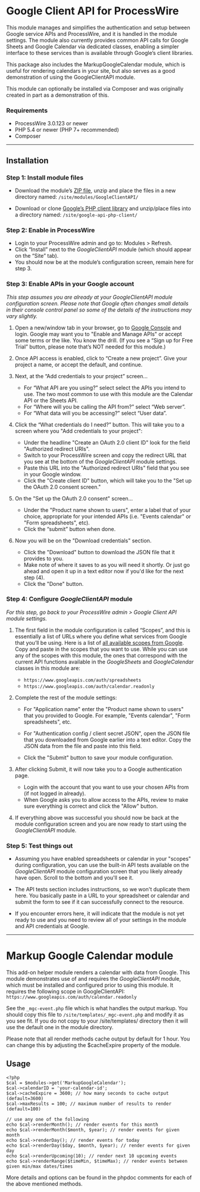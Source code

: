 # Google Client API for ProcessWire

This module manages and simplifies the authentication and setup between 
Google service APIs and ProcessWire, and it is handled in the module settings. 
The module also currently provides common API calls for Google Sheets and 
Google Calendar via dedicated classes, enabling a simpler interface to these
services than is available through Google’s client libraries. 

This package also includes the MarkupGoogleCalendar module, which is useful
for rendering calendars in your site, but also serves as a good demonstration
of using the GoogleClientAPI module. 

This module can optionally be installed via Composer and was originally created
in part as a demonstration of this. 

### Requirements

- ProcessWire 3.0.123 or newer
- PHP 5.4 or newer (PHP 7+ recommended)
- Composer

----------------------

## Installation

### Step 1: Install module files

- Download the module’s [ZIP file](https://github.com/ryancramerdesign/GoogleClientAPI/archive/master.zip), 
  unzip and place the files in a new directory named: 
  `/site/modules/GoogleClientAPI/`
  
- Download or clone [Google’s PHP client library](https://github.com/googleapis/google-api-php-client)
  and unzip/place files into a directory named:
  `/site/google-api-php-client/`

<!--
Composer installation no longer supported but may come back if it turns out anyone still using it.
**Installation via Composer (alternative):** 
In your ProcessWire installation root execute the following command from the terminal:
`composer require processwire/google-client-api`
-->
  
### Step 2: Enable in ProcessWire  

- Login to your ProcessWire admin and go to: Modules > Refresh. 
- Click “Install” next to the *GoogleClientAPI* module (which should appear on 
  the “Site” tab). 
- You should now be at the module’s configuration screen, remain here for step 3.   
  
### Step 3: Enable APIs in your Google account 

*This step assumes you are already at your GoogleClientAPI module configuration screen.
Please note that Google often changes small details in their console control panel so some of 
the details of the instructions may vary slightly.*

1. Open a new/window tab in your browser, go to [Google Console](https://console.developers.google.com) 
   and login. Google may want you to "Enable and Manage APIs" or accept some terms or the like. 
   You know the drill.
   (If you see a “Sign up for Free Trial” button, please note that’s NOT needed for this module.)

2. Once API access is enabled, click to “Create a new project”.
   Give your project a name, or accept the default, and continue.

3. Next, at the “Add credentials to your project” screen…

   - For “What API are you using?” select select the APIs you intend to use. The two most common
     to use with this module are the Calendar API or the Sheets API. 
   - For “Where will you be calling the API from?” select “Web server”.
   - For “What data will you be accessing?” select “User data”.

4. Click the “What credentials do I need?” button. This will take you to a screen where you 
   "Add credentials to your project":
   
   - Under the headline "Create an OAuth 2.0 client ID" look for the field "Authorized redirect URIs".
   - Switch to your ProcessWire screen and copy the redirect URL that you see at the bottom 
     of the *GoogleClientAPI* module settings.
   - Paste this URL into the "Authorized redirect URIs" field that you see in your Google window.
   - Click the "Create client ID" button, which will take you to the "Set up the OAuth 2.0 consent screen."

5. On the "Set up the OAuth 2.0 consent" screen…

   - Under the "Product name shown to users", enter a label that of your choice, appropriate for
     your intended APIs (i.e. "Events calendar" or "Form spreadsheets", etc).
   - Click the “submit” button when done.

6. Now you will be on the "Download credentials" section.

   - Click the "Download" button to download the JSON file that it provides to you.
   - Make note of where it saves to as you will need it shortly. Or just go ahead and open it 
     up in a text editor now if you'd like for the next step (4).
   - Click the "Done" button.
   
### Step 4: Configure *GoogleClientAPI* module

*For this step, go back to your ProcessWire admin > Google Client API module settings.*

1. The first field in the module configuration is called “Scopes”, and this is essentially
   a list of URLs where you define what services from Google that you’ll be using. Here is 
   a list of [all available scopes from Google](https://developers.google.com/identity/protocols/googlescopes). 
   Copy and paste in the scopes that you want to use. 
   While you can use any of the scopes with this module, the ones that correspond with the current
   API functions available in the *GoogleSheets* and *GoogleCalendar* classes in this module are:
   
   - `https://www.googleapis.com/auth/spreadsheets`
   - `https://www.googleapis.com/auth/calendar.readonly`
   
2. Complete the rest of the module settings:

   - For "Application name" enter the "Product name shown to users" that you provided to Google. 
     For example, "Events calendar", "Form spreadsheets", etc.
     
   - For "Authentication config / client secret JSON", open the JSON file that you downloaded 
     from Google earlier into a text editor. Copy the JSON data from the file and paste into 
     this field.
     
   - Click the "Submit" button to save your module configuration.

2. After clicking Submit, it will now take you to a Google authentication page.

   - Login with the account that you want to use your chosen APIs from (if not logged in already).
   - When Google asks you to allow access to the APIs, review to make sure everything is correct
     and click the "Allow" button.

3. If everything above was successful you should now be back at the module configuration screen 
   and you are now ready to start using the *GoogleClientAPI* module. 
   
### Step 5: Test things out    

- Assuming you have enabled spreadsheets or calendar in your "scopes" during configuration, you
  can use the built-in API tests available on the *GoogleClientAPI* module configuration screen 
  that you likely already have open. Scroll to the bottom and you'll see it. 
  
- The API tests section includes instructions, so we won't duplicate them here. You basically 
  paste in a URL to your spreadsheet or calendar and submit the form to see if it can 
  successfully connect to the resource. 

- If you encounter errors here, it will indicate that the module is not yet ready to use and
  you need to review all of your settings in the module and API credentials at Google. 

----------------------

# Markup Google Calendar module

This add-on helper module renders a calendar with data from Google. This module demonstrates 
use of and requires the *GoogleClientAPI* module, which must be installed and configured
prior to using this module. It requires the following scope in GoogleClientAPI:
`https://www.googleapis.com/auth/calendar.readonly`



See the `_mgc-event.php` file which is what handles the output markup. You should
copy this file to `/site/templates/_mgc-event.php` and modify it as you see fit. 
If you do not copy to your /site/templates/ directory then it will use the 
default one in the module directory.

Please note that all render methods cache output by default for 1 hour. You can 
change this by adjusting the $cacheExpire property of the module. 

## Usage

~~~~~
<?php
$cal = $modules->get('MarkupGoogleCalendar');
$cal->calendarID = 'your-calendar-id'; 
$cal->cacheExpire = 3600; // how many seconds to cache output (default=3600)
$cal->maxResults = 100; // maximum number of results to render (default=100)

// use any one of the following
echo $cal->renderMonth(); // render events for this month
echo $cal->renderMonth($month, $year); // render events for given month
echo $cal->renderDay(); // render events for today
echo $cal->renderDay($day, $month, $year); // render events for given day
echo $cal->renderUpcoming(10); // render next 10 upcoming events
echo $cal->renderRange($timeMin, $timeMax); // render events between given min/max dates/times
~~~~~

More details and options can be found in the phpdoc comments for each
of the above mentioned methods. 